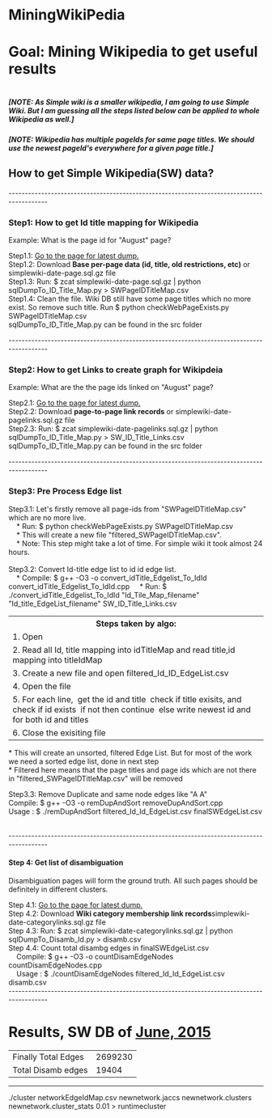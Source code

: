 # MiningWikiPedia
<h1>Goal: Mining Wikipedia to get useful results <h1>
<h5>[NOTE: As Simple wiki is a smaller wikipedia, I am going to use Simple Wiki. But I am guessing all the steps listed below can be applied to whole Wikipedia as well.]</h5>
<h5>[NOTE: Wikipedia has multiple pageIds for same page titles. We should use the newest pageId's everywhere for a given page title.]</h5>
<h2>How to get Simple Wikipedia(SW) data?</h2>
------------------------------------------------------------------------------------------
<h3>Step1: How to get Id title mapping for Wikipedia</h3>
Example: What is the page id for "August" page?
<p>
Step1.1: <a href="http://dumps.wikimedia.org/simplewiki/" target="_blank">Go to the page for latest dump.</a></br>
Step1.2: Download <b>Base per-page data (id, title, old restrictions, etc)</b> or simplewiki-date-page.sql.gz file</br>
Step1.3: Run: $ zcat simplewiki-date-page.sql.gz | python sqlDumpTo_ID_Title_Map.py > SWPageIDTitleMap.csv</br>
Step1.4: Clean the file. Wiki DB still have some page titles which no more exist. So remove such title. Run $ python checkWebPageExists.py SWPageIDTitleMap.csv</br>
sqlDumpTo_ID_Title_Map.py can be found in the src folder
</p>
------------------------------------------------------------------------------------------
<h3>Step2: How to get Links to create graph for Wikipdeia</h3>
Example: What are the the page ids linked on "August" page?
<p>
Step2.1: <a href="http://dumps.wikimedia.org/simplewiki/" target="_blank">Go to the page for latest dump.</a></br>
Step2.2: Download <b>page-to-page link records</b> or simplewiki-date-pagelinks.sql.gz  file</br>
Step2.3: Run: $ zcat simplewiki-date-pagelinks.sql.gz | python sqlDumpTo_ID_Title_Map.py > SW_ID_Title_Links.csv</br>
sqlDumpTo_ID_Title_Map.py can be found in the src folder
</p>
------------------------------------------------------------------------------------------
<h3>Step3: Pre Process Edge list</h3>
<p>
Step3.1: Let's firstly remove all page-ids from "SWPageIDTitleMap.csv" which are no more live.</br> 
&nbsp;&nbsp;&nbsp;&nbsp;*  Run: $ python checkWebPageExists.py SWPageIDTitleMap.csv </br> 
&nbsp;&nbsp;&nbsp;&nbsp;*  This will create a new file "filtered_SWPageIDTitleMap.csv".</br>
&nbsp;&nbsp;&nbsp;&nbsp;*  Note: This step might take a lot of time. For simple wiki it took almost 24 hours.</br></br>
Step3.2: Convert Id-title edge list to id id edge list.</br>
&nbsp;&nbsp;&nbsp;&nbsp;*  Compile: $ g++ -O3 -o convert_idTitle_Edgelist_To_IdId convert_idTitle_Edgelist_To_IdId.cpp
&nbsp;&nbsp;&nbsp;&nbsp;*  Run: $ ./convert_idTitle_Edgelist_To_IdId "Id_Tile_Map_filename" "Id_title_EdgeList_filename" SW_ID_Title_Links.csv </br>
<table>
<tbody>
 <tr><th>
Steps taken by algo:
</th></tr>
<tr><td>
1. Open <Id_Tile_Map_filename> 
</td></tr>
<tr><td>
2. Read all Id, title mapping into idTitleMap
and read title,id mapping into titleIdMap
</td></tr>
<tr><td>
3. Create a new file and open filtered_Id_ID_EdgeList.csv
</td></tr>
<tr><td>
4. Open the <Id_title_EdgeList_filename> file
</td></tr>
<tr><td>
5. For each line, 
 &nbsp;get the id and title 
 &nbsp;check if title exisits, and check if id exists 
 &nbsp;if not then continue 
 &nbsp;else write newest id and for both id and titles 
</td></tr>
<tr><td>
6. Close the exisiting file
</td></tr>
</tbody>
</table> 
<p>
*  This will create an unsorted, filtered Edge List. But for most of the work we need a sorted edge list, done in next step</br>
*  Filtered here means that the page titles and page ids which are not there in "filtered_SWPageIDTitleMap.csv" will be removed </br>

Step3.3: Remove Duplicate and same node edges like "A  A"     </br>
Compile: $ g++ -O3 -o remDupAndSort removeDupAndSort.cpp</br>
Usage  : $ ./remDupAndSort filtered_Id_Id_EdgeList.csv finalSWEdgeList.csv</br>
</p>
</p>
</br>
------------------------------------------------------------------------------------------
<h4>Step 4: Get list of disambiguation</h4>
<p>Disambiguation pages will form the ground truth. All such pages should be definitely in different clusters.</p>
<p>
Step 4.1: <a href="http://dumps.wikimedia.org/simplewiki/" target="_blank">Go to the page for latest dump.</a></br>
Step 4.2: Download <b>Wiki category membership link records</b>simplewiki-date-categorylinks.sql.gz file</br>
Step 4.3: Run: $ zcat simplewiki-date-categorylinks.sql.gz | python sqlDumpTo_Disamb_Id.py > disamb.csv</br>
Step 4.4: Count total disambg edges in finalSWEdgeList.csv</br>
&nbsp;&nbsp;&nbsp;&nbsp;Compile: $ g++ -O3 -o countDisamEdgeNodes countDisamEdgeNodes.cpp</br>
&nbsp;&nbsp;&nbsp;&nbsp;Usage  : $ ./countDisamEdgeNodes filtered_Id_Id_EdgeList.csv disamb.csv</br>
------------------------------------------------------------------------------------------
<h1>Results, SW DB of <a href="http://dumps.wikimedia.org/simplewiki/20150603/" target="_blank">June, 2015</a> </h1>
<table>
 <tr>
  <td>Finally Total Edges</td>
  <td>2699230</td>
 </tr>
 <tr>
  <td>Total Disamb edges</td>
  <td>19404</td>
 </tr>
</table> 
</p>

------------------------------------------------------------------------------------------
./cluster networkEdgeIdMap.csv newnetwork.jaccs newnetwork.clusters newnetwork.cluster_stats 0.01 > runtimecluster
